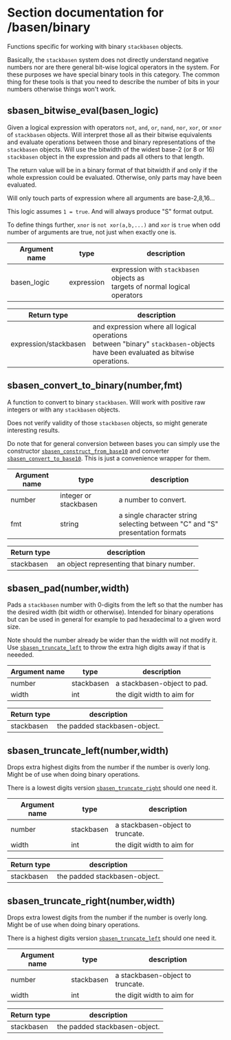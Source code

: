 <!-- NOTE! This file is autogenerated from files under stack/maximasrc do not edit here. -->
# Section documentation for /basen/binary

Functions specific for working with binary `stackbasen` objects.

Basically, the `stackbasen` system does not directly understand negative
numbers nor are there general bit-wise logical operators in the system. For
these purposes we have special binary tools in this category. The common thing
for these tools is that you need to describe the number of bits in your numbers
otherwise things won't work.


## sbasen_bitwise_eval(basen_logic)<a id='sbasen_bitwise_eval'></a>

Given a logical expression with operators `not`, `and`, `or`, `nand`, `nor`,
`xor`, or `xnor` of `stackbasen` objects. Will interpret those all as their
bitwise equivalents and evaluate operations between those and binary
representations of the `stackbasen` objects. Will use the bitwidth of
the widest base-2 (or 8 or 16) `stackbasen` object in the expression and
pads all others to that length.

The return value will be in a binary format of that bitwidth if and only if
the whole expression could be evaluated. Otherwise, only parts may have been
evaluated.

Will only touch parts of expression where all arguments are base-2,8,16...

This logic assumes `1 = true`. And will always produce "S" format output.

To define things further, `xnor` is `not xor(a,b,...)` and `xor` is `true`
when odd number of arguments are true, not just when exactly one is.


| Argument name | type | description |
| ------------- | ---- | ----------- |
| basen_logic | expression | expression with `stackbasen` objects as<br>  targets of normal logical operators |


| Return type | description |
| ----------- | ------------|
| expression/stackbasen | and expression where all logical operations<br>  between "binary" `stackbasen`-objects have been evaluated as bitwise<br>  operations. |


## sbasen_convert_to_binary(number,fmt)<a id='sbasen_convert_to_binary'></a>

A function to convert to binary `stackbasen`. Will work with positive
raw integers or with any `stackbasen` objects.

Does not verify validity of those `stackbasen` objects, so might generate
interesting results.

Do note that for general conversion between bases you can simply use
the constructor [`sbasen_construct_from_base10`](../index.md#sbasen_construct_from_base10) and converter
[`sbasen_convert_to_base10`](../index.md#sbasen_convert_to_base10). This is just a convenience wrapper for them.

| Argument name | type | description |
| ------------- | ---- | ----------- |
| number | integer or stackbasen | a number to convert. |
| fmt | string | a single character string selecting between "C" and "S"<br>               presentation formats |


| Return type | description |
| ----------- | ------------|
| stackbasen | an object representing that binary number. |


## sbasen_pad(number,width)<a id='sbasen_pad'></a>

Pads a `stackbasen` number with 0-digits from the left so that the number
has the desired width (bit width or otherwise). Intended for binary
operations but can be used in general for example to pad hexadecimal to
a given word size.

Note should the number already be wider than the width will not modify it.
Use [`sbasen_truncate_left`](#sbasen_truncate_left) to throw the extra high digits away if that is
neeeded.

| Argument name | type | description |
| ------------- | ---- | ----------- |
| number | stackbasen | a stackbasen-object to pad. |
| width | int | the digit width to aim for |


| Return type | description |
| ----------- | ------------|
| stackbasen | the padded stackbasen-object. |


## sbasen_truncate_left(number,width)<a id='sbasen_truncate_left'></a>

Drops extra highest digits from the number if the number is overly long.
Might be of use when doing binary operations.

There is a lowest digits version [`sbasen_truncate_right`](#sbasen_truncate_right) should one need it.

| Argument name | type | description |
| ------------- | ---- | ----------- |
| number | stackbasen | a stackbasen-object to truncate. |
| width | int | the digit width to aim for |


| Return type | description |
| ----------- | ------------|
| stackbasen | the padded stackbasen-object. |


## sbasen_truncate_right(number,width)<a id='sbasen_truncate_right'></a>

Drops extra lowest digits from the number if the number is overly long.
Might be of use when doing binary operations.

There is a highest digits version [`sbasen_truncate_left`](#sbasen_truncate_left) should one need it.

| Argument name | type | description |
| ------------- | ---- | ----------- |
| number | stackbasen | a stackbasen-object to truncate. |
| width | int | the digit width to aim for |


| Return type | description |
| ----------- | ------------|
| stackbasen | the padded stackbasen-object. |

